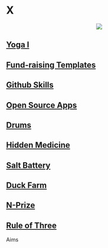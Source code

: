 <h1 "align="center"> 
  X
</h1>
<p align="center">
  <img src="https://i.imgur.com/rw9rqgd.jpeg">
  </p>

## [Yoga I](https://www.youtube.com/playlist?list=PLlOx95m4hh_8x7HAhzzRPj_7_QdszZ3Fp)

## [Fund-raising Templates](https://github.com/Microflow/X/blob/main/X2/FundraisingTemplates.md)

## [Github Skills](https://www.youtube.com/playlist?list=PLlOx95m4hh_84EOOdJeBLR1XM4MXICnB8)

## [Open Source Apps](https://codepen.io/collection/GoZjQW)

## [Drums](https://www.youtube.com/playlist?list=PLlOx95m4hh__VQy-PTkFvafMyAl1jom42) 

## [Hidden Medicine](https://www.youtube.com/watch?v=OcGulhnZDzM)

## [Salt Battery](https://github.com/Microflow/Salt-Water-Battery)

## [Duck Farm](https://www.indiegogo.com/projects/help-save-the-uk-s-only-organic-duck-egg-farm#/)

## [N-Prize](https://codepen.io/Teeke/pen/rNvrgYy)

## [Rule of Three](https://www.youtube.com/playlist?list=PLlOx95m4hh_-hooR3te9WUd_teeTHdKE3)

Aims
